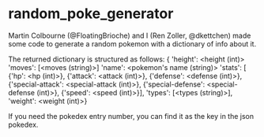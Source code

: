 # random_poke_generator
Martin Colbourne (@FloatingBrioche) and I (Ren Zoller, @dkettchen) made some code to generate a random pokemon with a dictionary of info about it.

The returned dictionary is structured as follows:
{    'height': <height (int)>
    'moves': [<moves (string)>]
    'name': <pokemon's name (string)>
    'stats': [   {'hp': <hp (int)>},
                 {'attack': <attack (int)>},
                 {'defense': <defense (int)>},
                 {'special-attack': <special-attack (int)>},
                 {'special-defense': <special-defense (int)>},
                 {'speed': <speed (int)>}],
    'types': [<types (string)>],
    'weight': <weight (int)>}

If you need the pokedex entry number, you can find it as the key in the json pokedex.